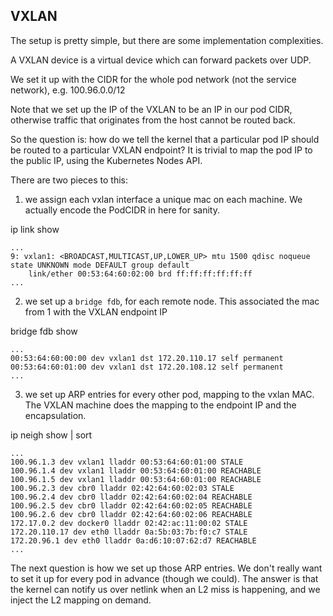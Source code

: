## VXLAN

The setup is pretty simple, but there are some implementation complexities.

A VXLAN device is a virtual device which can forward packets over UDP.

We set it up with the CIDR for the whole pod network (not the service network), e.g. 100.96.0.0/12

Note that we set up the IP of the VXLAN to be an IP in our pod CIDR, otherwise traffic that originates from the host
 cannot be routed back.

So the question is: how do we tell the kernel that a particular pod IP should be routed to a particular VXLAN endpoint?
It is trivial to map the pod IP to the public IP, using the Kubernetes Nodes API.

There are two pieces to this:

1. we assign each vxlan interface a unique mac on each machine.  We actually encode the PodCIDR in here for sanity.

ip link show

```
...
9: vxlan1: <BROADCAST,MULTICAST,UP,LOWER_UP> mtu 1500 qdisc noqueue state UNKNOWN mode DEFAULT group default 
    link/ether 00:53:64:60:02:00 brd ff:ff:ff:ff:ff:ff
...
```

2. we set up a `bridge fdb`, for each remote node.  This associated the mac from 1 with the VXLAN endpoint IP

bridge fdb show

```
...
00:53:64:60:00:00 dev vxlan1 dst 172.20.110.17 self permanent
00:53:64:60:01:00 dev vxlan1 dst 172.20.108.12 self permanent
...
```

3. we set up ARP entries for every other pod, mapping to the vxlan MAC.  The VXLAN machine does the mapping to the endpoint IP and the encapsulation.

ip neigh show | sort

```
...
100.96.1.3 dev vxlan1 lladdr 00:53:64:60:01:00 STALE
100.96.1.4 dev vxlan1 lladdr 00:53:64:60:01:00 REACHABLE
100.96.1.5 dev vxlan1 lladdr 00:53:64:60:01:00 REACHABLE
100.96.2.3 dev cbr0 lladdr 02:42:64:60:02:03 STALE
100.96.2.4 dev cbr0 lladdr 02:42:64:60:02:04 REACHABLE
100.96.2.5 dev cbr0 lladdr 02:42:64:60:02:05 REACHABLE
100.96.2.6 dev cbr0 lladdr 02:42:64:60:02:06 REACHABLE
172.17.0.2 dev docker0 lladdr 02:42:ac:11:00:02 STALE
172.20.110.17 dev eth0 lladdr 0a:5b:03:7b:f0:c7 STALE
172.20.96.1 dev eth0 lladdr 0a:d6:10:07:62:d7 REACHABLE
...
```

The next question is how we set up those ARP entries.  We don't really want to set it up for every pod in advance
(though we could).  The answer is that the kernel can notify us over netlink when an L2 miss is happening, and we
inject the L2 mapping on demand.
